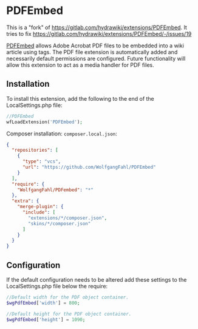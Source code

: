 PDFEmbed
========

This is a "fork" of https://gitlab.com/hydrawiki/extensions/PDFEmbed. It tries to fix
https://gitlab.com/hydrawiki/extensions/PDFEmbed/-/issues/19

[PDFEmbed](https://www.mediawiki.org/wiki/Extension:PDFEmbed) allows Adobe Acrobat PDF files to be embedded into a wiki article using <pdf></pdf> tags. The PDF file extension is automatically added and necessarily default permissions are configured. Future functionality will allow this extension to act as a media handler for PDF files.


Installation
------------
To install this extension, add the following to the end of the LocalSettings.php file:
```php
//PDFEmbed
wfLoadExtension('PDFEmbed');
```

Composer installation:
`composer.local.json`:

````json
{
  "repositories": [
    {
      "type": "vcs",
      "url": "https://github.com/WolfgangFahl/PDFEmbed"
    }
  ],
  "require": {
    "WolfgangFahl/PDFembed": "*"
  },
  "extra": {
    "merge-plugin": {
      "include": [
        "extensions/*/composer.json",
        "skins/*/composer.json"
      ]
    }
  }
}
````

Configuration
---------------------

If the default configuration needs to be altered add these settings to the LocalSettings.php file below the require:
```php
//Default width for the PDF object container.
$wgPdfEmbed['width'] = 800;

//Default height for the PDF object container.
$wgPdfEmbed['height'] = 1090;
```
